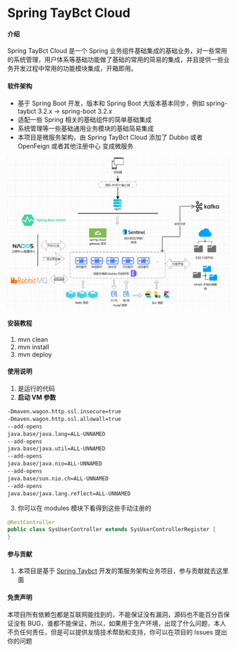 # Spring TayBct Cloud

#### 介绍

Spring TayBct Cloud 是一个 Spring 业务组件基础集成的基础业务，对一些常用的系统管理，用户体系等基础功能做了基础的常用的简易的集成，并且提供一些业务开发过程中常用的功能模块集成，开箱即用。

#### 软件架构

- 基于 Spring Boot 开发，版本和 Spring Boot 大版本基本同步，例如 spring-taybct 3.2.x -> spring-boot 3.2.x
- 适配一些 Spring 相关的基础组件的简单基础集成
- 系统管理等一些基础通用业务模块的基础简易集成
- 本项目是微服务架构，由 Spring TayBct Cloud 添加了 Dubbo 或者 OpenFeign 或者其他注册中心 变成微服务

![img](img.png)

#### 安装教程

1. mvn clean
2. mvn install
3. mvn deploy

#### 使用说明

1. 是运行的代码
2. **启动 VM 参数**

```bash
-Dmaven.wagon.http.ssl.insecure=true
-Dmaven.wagon.http.ssl.allowall=true
--add-opens
java.base/java.lang=ALL-UNNAMED
--add-opens
java.base/java.util=ALL-UNNAMED
--add-opens
java.base/java.nio=ALL-UNNAMED
--add-opens
java.base/sun.nio.ch=ALL-UNNAMED
--add-opens
java.base/java.lang.reflect=ALL-UNNAMED
```

3. 你可以在 modules 模块下看得到这些手动注册的

```java
@RestController
public class SysUserController extends SysUserControllerRegister {
}
```

#### 参与贡献

1. 本项目是基于 [Spring Taybct](https://gitee.com/gusubailimo/spring-taybct) 开发的策服务架构业务项目，参与贡献就去这里面

#### 免责声明

本项目所有依赖包都是互联网能找到的，不能保证没有漏洞，源码也不能百分百保证没有 BUG，谁都不能保证，所以，如果用于生产环境，出现了什么问题，本人不负任何责任，但是可以提供友情技术帮助和支持，你可以在项目的 Issues 提出你的问题